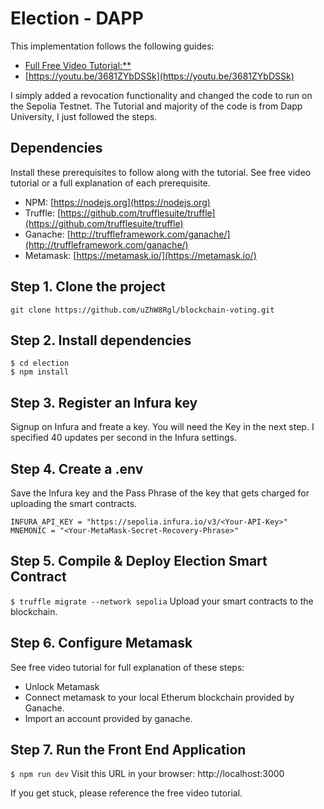 
# Election - DAPP
This implementation follows the following guides:
- [Full Free Video Tutorial:**](https://github.com/dappuniversity/election/blob/master/README.md)
- [https://youtu.be/3681ZYbDSSk](https://youtu.be/3681ZYbDSSk)

I simply added a revocation functionality and changed the code to run on the Sepolia Testnet. The Tutorial and majority of the code is from Dapp University, I just followed the steps.


## Dependencies
Install these prerequisites to follow along with the tutorial. See free video tutorial or a full explanation of each prerequisite.
- NPM: [https://nodejs.org](https://nodejs.org)
- Truffle: [https://github.com/trufflesuite/truffle](https://github.com/trufflesuite/truffle)
- Ganache: [http://truffleframework.com/ganache/](http://truffleframework.com/ganache/)
- Metamask: [https://metamask.io/](https://metamask.io/)


## Step 1. Clone the project
`git clone https://github.com/uZhW8Rgl/blockchain-voting.git`

## Step 2. Install dependencies
```
$ cd election
$ npm install
```
## Step 3. Register an Infura key
Signup on Infura and freate a key. You will need the Key in the next step. I specified 40 updates per second in the Infura settings.

## Step 4. Create a .env
Save the Infura key and the Pass Phrase of the key that gets charged for uploading the smart contracts.

```
INFURA_API_KEY = "https://sepolia.infura.io/v3/<Your-API-Key>"
MNEMONIC = "<Your-MetaMask-Secret-Recovery-Phrase>"
```


## Step 5. Compile & Deploy Election Smart Contract
`$ truffle migrate --network sepolia`
Upload your smart contracts to the blockchain.

## Step 6. Configure Metamask
See free video tutorial for full explanation of these steps:
- Unlock Metamask
- Connect metamask to your local Etherum blockchain provided by Ganache.
- Import an account provided by ganache.

## Step 7. Run the Front End Application
`$ npm run dev`
Visit this URL in your browser: http://localhost:3000

If you get stuck, please reference the free video tutorial.
